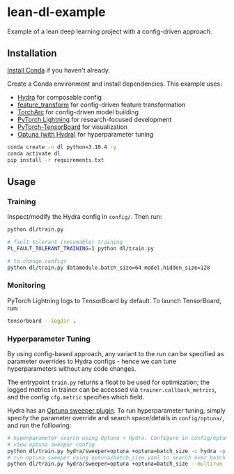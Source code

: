 # lean-dl-example

Example of a lean deep learning project with a config-driven approach.

## Installation

[Install Conda](https://docs.conda.io/projects/conda/en/latest/user-guide/install/index.html) if you haven't already.

Create a Conda environment and install dependencies. This example uses:

- [Hydra](https://hydra.cc) for composable config
- [feature_transform](https://github.com/kengz/feature_transform) for config-driven feature transformation
- [TorchArc](https://github.com/kengz/torcharc) for config-driven model building
- [PyTorch Lightning](https://www.pytorchlightning.ai) for research-focused development
- [PyTorch-TensorBoard](https://pytorch.org/docs/stable/tensorboard.html) for visualization
- [Optuna (with Hydra)](https://hydra.cc/docs/plugins/optuna_sweeper/) for hyperparameter tuning

```bash
conda create -n dl python=3.10.4 -y
conda activate dl
pip install -r requirements.txt
```

## Usage

### Training

Inspect/modify the Hydra config in `config/`. Then run:

```bash
python dl/train.py

# fault tolerant (resumable) training
PL_FAULT_TOLERANT_TRAINING=1 python dl/train.py

# to change configs
python dl/train.py datamodule.batch_size=64 model.hidden_size=128
```

### Monitoring

PyTorch Lightning logs to TensorBoard by default. To launch TensorBoard, run:

```bash
tensorboard --logdir .
```

### Hyperparameter Tuning

By using config-based approach, any variant to the run can be specified as parameter overrides to Hydra configs - hence we can tune hyperparameters without any code changes.

The entrypoint `train.py` returns a float to be used for optimization; the logged metrics in trainer can be accessed via `trainer.callback_metrics`, and the config `cfg.metric` specifies which field.

Hydra has an [Optuna sweeper plugin](https://hydra.cc/docs/plugins/optuna_sweeper/). To run hyperparameter tuning, simply specify the parameter override and search space/details in `config/optuna/`, and run the folllowing:

```bash
# hyperparameter search using Optuna + Hydra. Configure in config/optuna.yaml
# view optuna sweeper config
python dl/train.py hydra/sweeper=optuna +optuna=batch_size -c hydra -p hydra.sweeper
# run optuna sweeper using optuna/batch_size.yaml to search over batch size
python dl/train.py hydra/sweeper=optuna +optuna=batch_size --multirun
```
